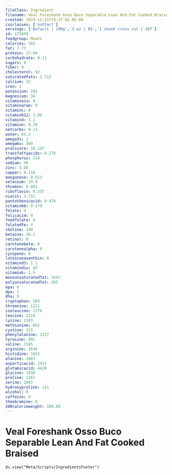 ```yaml
---
fileClass: Ingredient
filename: Veal Foreshank Osso Buco Separable Lean And Fat Cooked Braised
created: 2024-12-21T19:27:02-06:00
cssclasses: ['nutFact']
servings: ['Default | 100g','3 oz | 85','1 shank cross cut | 187']
id: 172649
foodgroup: Meats
calories: 182
fat: 7.77
protein: 27.94
carbohydrate: 0.11
sugars: 0
fiber: 0
cholesterol: 92
saturatedfats: 2.712
calcium: 22
iron: 2
potassium: 201
magnesium: 34
vitaminaiu: 0
vitaminarae: 0
vitaminc: 0
vitaminb12: 1.86
vitamind: 1.1
vitamine: 0.39
netcarbs: 0.11
water: 61.3
omega3s: 1
omega6s: 369
pralscore: 16.187
transfattyacids: 0.276
phosphorus: 214
sodium: 90
zinc: 5.08
copper: 0.116
manganese: 0.013
selenium: 19.9
thiamin: 0.081
riboflavin: 0.337
niacin: 3.731
pantothenicacid: 0.476
vitaminb6: 0.179
folate: 4
folicacid: 0
foodfolate: 4
folatedfe: 4
choline: 140
betaine: 26.1
retinol: 0
carotenebeta: 0
carotenealpha: 0
lycopene: 0
luteinzeaxanthin: 0
vitamind3: 1.1
vitamindiu: 42
vitamink: 1.5
monounsaturatedfat: 3547
polyunsaturatedfat: 455
epa: 0
dpa: 1
dha: 0
tryptophan: 283
threonine: 1221
isoleucine: 1376
leucine: 2224
lysine: 2303
methionine: 652
cystine: 315
phenylalanine: 1127
tyrosine: 891
valine: 1545
arginine: 1644
histidine: 1015
alanine: 1662
asparticacid: 2411
glutamicacid: 4420
glycine: 1436
proline: 1167
serine: 1047
hydroxyproline: 141
alcohol: 0
caffeine: 0
theobromine: 0
200calorieweight: 109.89
---
```


# Veal Foreshank Osso Buco Separable Lean And Fat Cooked Braised

```dataviewjs
dv.view("Meta/Scripts/IngredientsFooter")
```